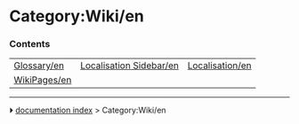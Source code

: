 # Category:Wiki/en


### Contents

|     |     |     |
| --- | --- | --- |
| [Glossary/en](Glossary/en.md) | [Localisation Sidebar/en](Localisation_Sidebar/en.md) | [Localisation/en](Localisation/en.md) |
| [WikiPages/en](WikiPages/en.md) |



---
⏵ [documentation index](../README.md) > Category:Wiki/en
